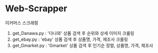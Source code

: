 # Web-Scrapper
이커머스 스크래핑

1. get_Danawa.py : '다나와' 상품 검색 후 순위와 상세 이미지 크롤링
2. get_ebay.py : 'ebay' 상품 검색 후 상품명, 가격, 제조사 크롤링
3. get_Gmarket.py : 'Gmarket' 상품 검색 후 인기순 정렬, 상품명, 가격, 제조사 
